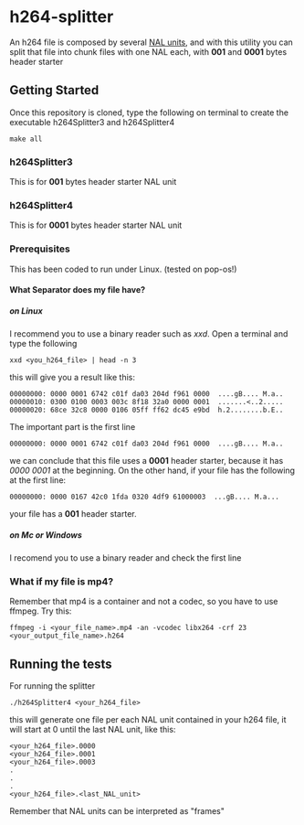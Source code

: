 # h264-splitter
An h264 file is composed by several [NAL units](http://gentlelogic.blogspot.com/2011/11/exploring-h264-part-2-h264-bitstream.html), and with this utility you can split that file into chunk files with one NAL each, with **001** and **0001** bytes header starter

## Getting Started
Once this repository is cloned, type the following on terminal to create the executable h264Splitter3 and h264Splitter4 

```
make all
```
### h264Splitter3
This is for **001** bytes header starter NAL unit
### h264Splitter4
This is for **0001** bytes header starter NAL unit

### Prerequisites

This has been coded to run under Linux. (tested on pop-os!)

#### What Separator does my file have?
##### on Linux
I recommend you to use a binary reader such as *xxd*. Open a terminal and type the following
```
xxd <you_h264_file> | head -n 3
```
this will give you a result like this:
```
00000000: 0000 0001 6742 c01f da03 204d f961 0000  ....gB.... M.a..
00000010: 0300 0100 0003 003c 8f18 32a0 0000 0001  .......<..2.....
00000020: 68ce 32c8 0000 0106 05ff ff62 dc45 e9bd  h.2........b.E..
```
The important part is the first line
```
00000000: 0000 0001 6742 c01f da03 204d f961 0000  ....gB.... M.a..
```
we can conclude that this file uses a **0001** header starter, because it has *0000 0001* at the beginning. On the other hand, if your file has the following at the first line:
```
00000000: 0000 0167 42c0 1fda 0320 4df9 61000003  ...gB.... M.a...
```
your file has a **001** header starter.
##### on Mc or Windows
I recomend you to use a binary reader and check the first line

### What if my file is mp4?

Remember that mp4 is a container and not a codec, so you have to use ffmpeg. Try this:
```
ffmpeg -i <your_file_name>.mp4 -an -vcodec libx264 -crf 23 <your_output_file_name>.h264
```
## Running the tests
For running the splitter
```
./h264Splitter4 <your_h264_file>
```
this will generate one file per each NAL unit contained in your h264 file, it will start at 0 until the last NAL unit, like this:

```
<your_h264_file>.0000
<your_h264_file>.0001
<your_h264_file>.0003
.
.
.
<your_h264_file>.<last_NAL_unit>
```
Remember that NAL units can be interpreted as "frames"
